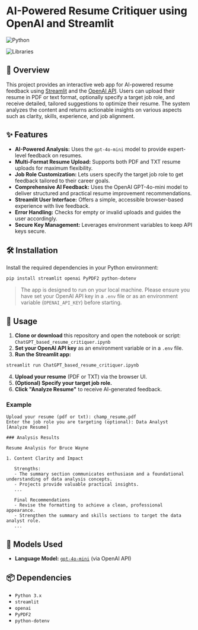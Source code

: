 # AI-Powered Resume Critiquer using OpenAI and Streamlit

![Python](https://img.shields.io/badge/Python-3.x-blue.svg)

![Libraries](https://img.shields.io/badge/Libraries-OpenAI%2C%20Streamlit-orange.svg)

## 📝 Overview

This project provides an interactive web app for AI-powered resume feedback using [Streamlit](https://streamlit.io/) and the [OpenAI API](https://platform.openai.com/). Users can upload their resume in PDF or text format, optionally specify a target job role, and receive detailed, tailored suggestions to optimize their resume. The system analyzes the content and returns actionable insights on various aspects such as clarity, skills, experience, and job alignment.

## ✨ Features

- **AI-Powered Analysis:** Uses the `gpt-4o-mini` model to provide expert-level feedback on resumes.
- **Multi-Format Resume Upload:** Supports both PDF and TXT resume uploads for maximum flexibility.
- **Job Role Customization:** Lets users specify the target job role to get feedback tailored to their career goals.
- **Comprehensive AI Feedback:** Uses the OpenAI GPT-4o-mini model to deliver structured and practical resume improvement recommendations.
- **Streamlit User Interface:** Offers a simple, accessible browser-based experience with live feedback.
- **Error Handling:** Checks for empty or invalid uploads and guides the user accordingly.
- **Secure Key Management:** Leverages environment variables to keep API keys secure.


## 🛠️ Installation

Install the required dependencies in your Python environment:

```bash
pip install streamlit openai PyPDF2 python-dotenv
```

> The app is designed to run on your local machine. Please ensure you have set your OpenAI API key in a `.env` file or as an environment variable (`OPENAI_API_KEY`) before starting.

## 🚀 Usage

1. **Clone or download** this repository and open the notebook or script: `ChatGPT_based_resume_critiquer.ipynb`
2. **Set your OpenAI API key** as an environment variable or in a `.env` file.
3. **Run the Streamlit app:**

```bash
streamlit run ChatGPT_based_resume_critiquer.ipynb
```

4. **Upload your resume** (PDF or TXT) via the browser UI.
5. **(Optional) Specify your target job role.**
6. **Click "Analyze Resume"** to receive AI-generated feedback.

### Example

```
Upload your resume (pdf or txt): champ_resume.pdf
Enter the job role you are targeting (optional): Data Analyst
[Analyze Resume]

### Analysis Results

Resume Analysis for Bruce Wayne

1. Content Clarity and Impact

   Strengths:
   - The summary section communicates enthusiasm and a foundational understanding of data analysis concepts.
   - Projects provide valuable practical insights.
   ...

   Final Recommendations
   - Revise the formatting to achieve a clean, professional appearance.
   - Strengthen the summary and skills sections to target the data analyst role.
   ...
```


## 🧩 Models Used

- **Language Model:** [`gpt-4o-mini`](https://platform.openai.com/docs/models/gpt-4o) (via OpenAI API)


## 📦 Dependencies

- `Python 3.x`
- `streamlit`
- `openai`
- `PyPDF2`
- `python-dotenv`

